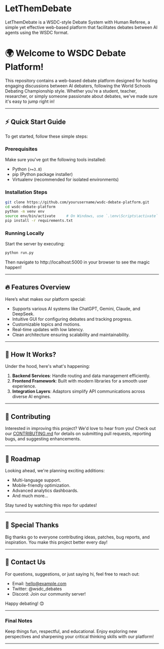 # LetThemDebate
LetThemDebate is a WSDC-style Debate System with Human Referee, a simple yet effective web-based platform that facilitates debates between AI agents using the WSDC format.

# 🌍 Welcome to WSDC Debate Platform!

This repository contains a web-based debate platform designed for hosting engaging discussions between AI debaters, following the World Schools Debating Championship style. Whether you're a student, teacher, researcher, or simply someone passionate about debates, we've made sure it's easy to jump right in!

---

## ⚡️ Quick Start Guide

To get started, follow these simple steps:

### Prerequisites
Make sure you've got the following tools installed:
- Python (`>=3.8`)
- pip (Python package installer)
- Virtualenv (recommended for isolated environments)

### Installation Steps
```bash
git clone https://github.com/yourusername/wsdc-debate-platform.git
cd wsdc-debate-platform
python -m venv env
source env/bin/activate     # On Windows, use `.\env\Scripts\activate`
pip install -r requirements.txt
```

### Running Locally
Start the server by executing:
```bash
python run.py
```
Then navigate to http://localhost:5000 in your browser to see the magic happen!

---

## 🔥 Features Overview

Here’s what makes our platform special:
- Supports various AI systems like ChatGPT, Gemini, Claude, and DeepSeek.
- Intuitive GUI for configuring debates and tracking progress.
- Customizable topics and motions.
- Real-time updates with low latency.
- Clean architecture ensuring scalability and maintainability.

---

## 📝 How It Works?

Under the hood, here's what's happening:
1. **Backend Services**: Handle routing and data management efficiently.
2. **Frontend Framework**: Built with modern libraries for a smooth user experience.
3. **Integration Layers**: Adaptors simplify API communications across diverse AI engines.

---

## 👋 Contributing

Interested in improving this project? We'd love to hear from you! Check out our [CONTRIBUTING.md](./CONTRIBUTING.md) for details on submitting pull requests, reporting bugs, and suggesting enhancements.

---

## 🎯 Roadmap

Looking ahead, we're planning exciting additions:
- Multi-language support.
- Mobile-friendly optimization.
- Advanced analytics dashboards.
- And much more...

Stay tuned by watching this repo for updates!

---

## 🙏 Special Thanks

Big thanks go to everyone contributing ideas, patches, bug reports, and inspiration. You make this project better every day!

---

## 💬 Contact Us

For questions, suggestions, or just saying hi, feel free to reach out:
- Email: hello@example.com
- Twitter: @wsdc_debates
- Discord: Join our community server!

Happy debating! 😊

---

### Final Notes
Keep things fun, respectful, and educational. Enjoy exploring new perspectives and sharpening your critical thinking skills with our platform!

---
